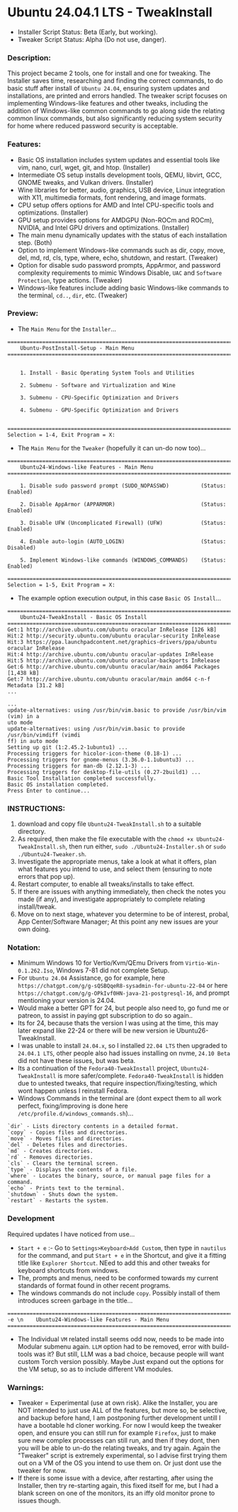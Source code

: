 # Ubuntu 24.04.1 LTS - TweakInstall
- Installer Script Status: Beta (Early, but working).
- Tweaker Script Status: Alpha (Do not use, danger).

### Description:
This project became 2 tools, one for install and one for tweaking. The Installer saves time, researching and finding the correct commands, to do basic stuff after install of `Ubuntu 24.04`, ensuring system updates and installations, are printed and errors handled. The tweaker script focuses on implementing Windows-like features and other tweaks, including the addition of Windows-like common commands to go along side the relating common linux commands, but also significantly reducing system security for home where reduced password security is acceptable.

### Features:
- Basic OS installation includes system updates and essential tools like vim, nano, curl, wget, git, and htop. (Installer)
- Intermediate OS setup installs development tools, QEMU, libvirt, GCC, GNOME tweaks, and Vulkan drivers. (Installer)
- Wine libraries for better, audio, graphics, USB device, Linux integration with X11, multimedia formats, font rendering, and image formats.
- CPU setup offers options for AMD and Intel CPU-specific tools and optimizations. (Installer)
- GPU setup provides options for AMDGPU (Non-ROCm and ROCm), NVIDIA, and Intel GPU drivers and optimizations. (Installer)
- The main menu dynamically updates with the status of each installation step. (Both)
- Option to implement Windows-like commands such as dir, copy, move, del, md, rd, cls, type, where, echo, shutdown, and restart. (Tweaker)
- Option for disable sudo password prompts, AppArmor, and password complexity requirements to mimic Windows Disable, `UAC` and `Software Protection`, type actions. (Tweaker)
- Windows-like features include adding basic Windows-like commands to the terminal, `cd..`, `dir`, etc. (Tweaker)

### Preview:
- The `Main Menu` for the `Installer`...
```
================================================================================
    Ubuntu-PostInstall-Setup - Main Menu
================================================================================


    1. Install - Basic Operating System Tools and Utilities

    2. Submenu - Software and Virtualization and Wine

    3. Submenu - CPU-Specific Optimization and Drivers

    4. Submenu - GPU-Specific Optimization and Drivers


================================================================================
Selection = 1-4, Exit Program = X: 

```
- The `Main Menu` for the `Tweaker` (hopefully it can un-do now too)...
```
================================================================================
    Ubuntu24-Windows-like Features - Main Menu
================================================================================

    1. Disable sudo password prompt (SUDO_NOPASSWD)          (Status: Enabled)

    2. Disable AppArmor (APPARMOR)                           (Status: Enabled)

    3. Disable UFW (Uncomplicated Firewall) (UFW)            (Status: Enabled)

    4. Enable auto-login (AUTO_LOGIN)                        (Status: Disabled)

    5. Implement Windows-like commands (WINDOWS_COMMANDS)    (Status: Enabled)

================================================================================
Selection = 1-5, Exit Program = X:               

```
- The example option execution output, in this case `Basic OS Install`...
```
================================================================================
    Ubuntu24-TweakInstall - Basic OS Install
================================================================================
Get:1 http://archive.ubuntu.com/ubuntu oracular InRelease [126 kB]
Hit:2 http://security.ubuntu.com/ubuntu oracular-security InRelease            
Hit:3 https://ppa.launchpadcontent.net/graphics-drivers/ppa/ubuntu oracular InRelease
Hit:4 http://archive.ubuntu.com/ubuntu oracular-updates InRelease
Hit:5 http://archive.ubuntu.com/ubuntu oracular-backports InRelease
Get:6 http://archive.ubuntu.com/ubuntu oracular/main amd64 Packages [1,438 kB]
Get:7 http://archive.ubuntu.com/ubuntu oracular/main amd64 c-n-f Metadata [31.2 kB]
...

...
update-alternatives: using /usr/bin/vim.basic to provide /usr/bin/vim (vim) in a
uto mode
update-alternatives: using /usr/bin/vim.basic to provide /usr/bin/vimdiff (vimdi
ff) in auto mode
Setting up git (1:2.45.2-1ubuntu1) ...
Processing triggers for hicolor-icon-theme (0.18-1) ...
Processing triggers for gnome-menus (3.36.0-1.1ubuntu3) ...
Processing triggers for man-db (2.12.1-3) ...
Processing triggers for desktop-file-utils (0.27-2build1) ...
Basic Tool Installation completed successfully.
Basic OS installation completed.
Press Enter to continue...
```

### INSTRUCTIONS:
1) download and copy file `Ubuntu24-TweakInstall.sh` to a suitable directory.
2) As required, then make the file executable with the  `chmod +x Ubuntu24-TweakInstall.sh`, then run either, `sudo ./Ubuntu24-Installer.sh` or `sudo ./Ubuntu24-Tweaker.sh`.
3) Investigate the appropriate menus, take a look at what it offers, plan what features you intend to use, and select them (ensuring to note errors that pop up).
4) Restart computer, to enable all tweaks/installs to take effect. 
5) If there are issues with anything immediately, then check the notes you made (if any), and investigate appropriately to complete relating install/tweak.
5) Move on to next stage, whatever you determine to be of interest, probal, App Center/Software Manager; At this point any new issues are your own doing.

### Notation:
- Minimum Windows 10 for Vertio/Kvm/QEmu Drivers from `Virtio-Win-0.1.262.Iso`, Windows 7-81 did not complete Setup.  
- For `Ubuntu 24.04` Assistance, go for example, here `https://chatgpt.com/g/g-sQSBQqeR8-sysadmin-for-ubuntu-22-04` or here `https://chatgpt.com/g/g-OPkIvf0HN-java-21-postgresql-16`, and prompt mentioning your version is 24.04. 
- Would make a better GPT for 24, but people also need to, go fund me or patreon, to assist in paying gpt subscription to do so again..
- Its for 24, because thats the version I was using at the time, this may later expand like 22-24 or there will be new version ie Ubuntu26-TweakInstall.
- I was unable to install `24.04.x`, so I installed `22.04 LTS` then upgraded to `24.04.1 LTS`, other people also had issues installing on nvme, `24.10 Beta` did not have these issues, but was beta. 
- Its a continuation of the `Fedora40-TweakInstall` project, `Ubuntu24-TweakInstall` is more safer/complete. `Fedora40-TweakInstall` is hidden due to untested tweaks, that require inspection/fixing/testing, which wont happen unless I reinstall Fedora.
- Windows Commands in the terminal are (dont expect them to all work perfect, fixing/improving is done here `/etc/profile.d/windows_commands.sh`)...
```
`dir` - Lists directory contents in a detailed format.
`copy` - Copies files and directories.
`move` - Moves files and directories.
`del` - Deletes files and directories.
`md` - Creates directories.
`rd` - Removes directories.
`cls` - Clears the terminal screen.
`type` - Displays the contents of a file.
`where` - Locates the binary, source, or manual page files for a command.
`echo` - Prints text to the terminal.
`shutdown` - Shuts down the system.
`restart` - Restarts the system.
```

### Development 
Required updates I have noticed from use...
- `Start + e` :- Go to `Settings>Keyboard>Add Custom`, then type in `nautilus` for the command, and put `Start + e` in the Shortcut, and give it a fitting title like `Explorer Shortcut`. NEed to add this and other tweaks for keyboard shortcuts from windows.
- The, prompts and menus, need to be conformed towards my current standards of format found in other recent programs.
- The windows commands do not include `copy`. Possibly install of them introduces screen garbage in the title...
```
================================================================================
-e \n    Ubuntu24-Windows-like Features - Main Menu
================================================================================
```
- The Individual `VM` related install seems odd now, needs to be made into Modular submenu again. `LLM` option had to be removed, error with build-tools was it? But still, LLM was a bad choice, because people will want custom Torch version possibly. Maybe Just expand out the options for the VM setup, so as to include different VM modules.

### Warnings:
- Tweaker = Experimental (use at own risk). Alike the Installer, you are NOT intended to just use ALL of the features, but more so, be selective, and backup before hand, I am postponing further development untill I have a bootable hd cloner working. For now I would keep the tweaker open, and ensure you can still run for example `Firefox`, just to make sure new complex processes can still run, and then if they dont, then you will be able to un-do the relating tweaks, and try again. Again the "Tweaker" script is extremely experimental, so I advise first trying them out on a VM of the OS you intend to use them on. Or just dont use the tweaker for now.
- If there is some issue with a device, after restarting, after using the Installer, then try re-starting again, this fixed itself for me, but I had a blank screen on one of the monitors, its an iffy old monitor prone to issues though.
